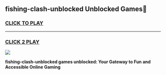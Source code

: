 
## fishing-clash-unblocked Unblocked Games👋
<h3>
<a href="https://news.freeplayer.one?title=fishing-clash-unblocked&ref=16F">CLICK TO PLAY</a></h3>
<hr>

<h3>
<a href="https://news.freeplayer.one?title=fishing-clash-unblocked&ref=16F">CLICK 2 PLAY</a>
  
</h3>

<a href="https://news.freeplayer.one?title=fishing-clash-unblocked&ref=16F/"><img src="https://clearcache.store/games.png"></a>


**fishing-clash-unblocked games unblocked: Your Gateway to Fun and Accessible Online Gaming**
